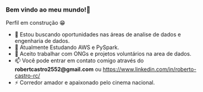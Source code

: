 ### Bem vindo ao meu mundo!👋

Perfil em construção 😁

- 🔭 Estou buscando oportunidades nas áreas de analise de dados e engenharia de dados.
- 🌱 Atualmente Estudando AWS e PySpark.
- 👯 Aceito trabalhar com ONGs e projetos voluntários na area de dados.
- 📫 Você pode entrar em contato comigo através do __robertcastro2552@gmail.com__ ou https://www.linkedin.com/in/roberto-castro-rc/
- ⚡ Corredor amador e apaixonado pelo cinema nacional.
<!--
**roberto-castro-rc/roberto-castro-rc** is a ✨ _special_ ✨ repository because its `README.md` (this file) appears on your GitHub profile.

Here are some ideas to get you started:

- 🔭 I’m currently working on ...
- 🌱 I’m currently learning ...
- 👯 I’m looking to collaborate on ...
- 🤔 I’m looking for help with ...
- 💬 Ask me about ...
- 📫 How to reach me: ...
- 😄 Pronouns: ...
- ⚡ Fun fact: ...
-->
